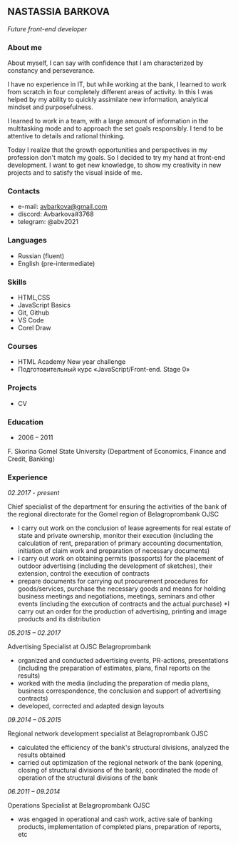 ## **NASTASSIA BARKOVA**
_Future front-end developer_

### **About me**
About myself, I can say with confidence that I am characterized by constancy and perseverance.

I have no experience in IT, but while working at the bank, I learned to work from scratch in four completely different areas of activity. In this I was helped by my ability to quickly assimilate new information, analytical mindset and purposefulness.

I learned to work in a team, with a large amount of information in the multitasking mode and to approach the set goals responsibly. I tend to be attentive to details and rational thinking.

Today I realize that the growth opportunities and perspectives in my profession don't match my goals. So I decided to try my hand at front-end development. I want to get new knowledge, to show my creativity in new projects and to satisfy the visual inside of me.

### **Contacts**
* e-mail: avbarkova@gmail.com
* discord: Avbarkova#3768
* telegram: @abv2021

### **Languages**
* Russian (fluent)
* English (pre-intermediate)

### **Skills**
* HTML,CSS
* JavaScript Basics
* Git, Github
* VS Code
* Corel Draw

### **Courses**
* HTML Academy New year challenge
* Подготовительный курс «JavaScript/Front-end. Stage 0»

### **Projects**
* CV

### **Education**

 * 2006 – 2011
 
 F. Skorina Gomel State University (Department of Economics, Finance and Credit, Banking)

### **Experience**
_02.2017 - present_

Chief specialist of the department for ensuring the activities of the bank of the regional directorate for the Gomel region of Belagroprombank OJSC

*  I carry out work on the conclusion of lease agreements for real estate of state and private ownership, monitor their execution (including the calculation of rent, preparation of primary accounting documentation, initiation of claim work and preparation of necessary documents)
* I carry out work on obtaining permits (passports) for the placement of outdoor advertising (including the development of sketches), their extension, control the execution of contracts
* prepare documents for carrying out procurement procedures for goods/services, purchase the necessary goods and means for holding business meetings and negotiations, meetings, seminars and other events (including the execution of contracts and the actual purchase)
*I carry out an order for the production of advertising, printing and image products and its distribution

_05.2015 – 02.2017_

 Advertising Specialist at OJSC Belagroprombank
 
 * organized and conducted advertising events, PR-actions, presentations (including the preparation of estimates, plans, final reports on the results)
 * worked with the media (including the preparation of media plans, business correspondence, the conclusion and support of advertising contracts)
 * developed, corrected and adapted design layouts

 _09.2014 – 05.2015_

 Regional network development specialist at Belagroprombank OJSC

 * calculated the efficiency of the bank's structural divisions, analyzed the results obtained
 * carried out optimization of the regional network of the bank (opening, closing of structural divisions of the bank), coordinated the mode of operation of the structural divisions of the bank

 _06.2011 – 09.2014_

 Operations Specialist at Belagroprombank OJSC

 * was engaged in operational and cash work, active sale of banking products, implementation of completed plans, preparation of reports, etc